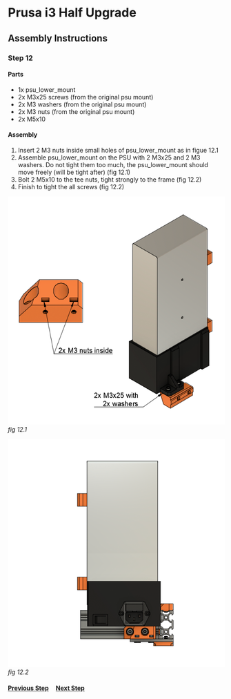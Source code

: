 # Prusa i3 Half Upgrade

## Assembly Instructions

### Step 12

#### Parts

* 1x psu_lower_mount
* 2x M3x25 screws (from the original psu mount)
* 2x M3 washers (from the original psu mount)
* 2x M3 nuts (from the original psu mount)
* 2x M5x10

#### Assembly

1. Insert 2 M3 nuts inside small holes of psu_lower_mount as in figue 12.1
1. Assemble psu_lower_mount on the PSU with 2 M3x25 and 2 M3 washers. Do not tight them too much, the psu_lower_mount should move freely (will be tight after) (fig 12.1)
1. Bolt 2 M5x10 to the tee nuts, tight strongly to the frame (fig 12.2)
1. Finish to tight the all screws (fig 12.2)



![](img/fig12.1.png)\
*fig 12.1*

![](img/fig12.2.png)\
*fig 12.2*


#### [Previous Step](step11.md) &nbsp;&nbsp;&nbsp; [Next Step](step13.md)
